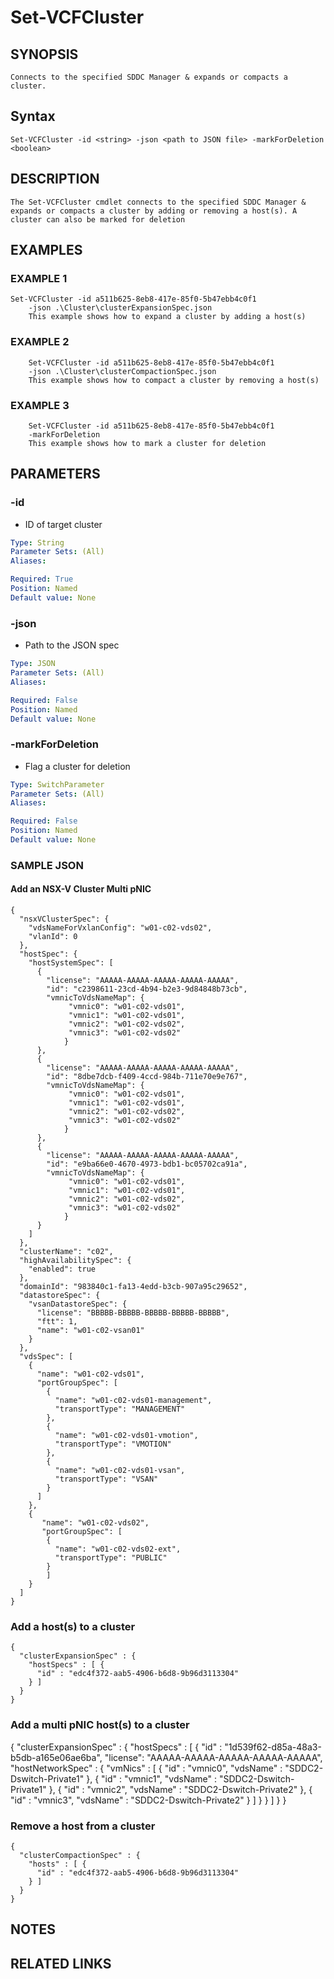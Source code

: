 # Set-VCFCluster

## SYNOPSIS
    Connects to the specified SDDC Manager & expands or compacts a cluster.

## Syntax
```
Set-VCFCluster -id <string> -json <path to JSON file> -markForDeletion <boolean>
```

## DESCRIPTION
	The Set-VCFCluster cmdlet connects to the specified SDDC Manager & expands or compacts a cluster by adding or removing a host(s). A cluster can also be marked for deletion


## EXAMPLES

### EXAMPLE 1
```
Set-VCFCluster -id a511b625-8eb8-417e-85f0-5b47ebb4c0f1 
	-json .\Cluster\clusterExpansionSpec.json
    This example shows how to expand a cluster by adding a host(s) 
```

### EXAMPLE 2
```
	Set-VCFCluster -id a511b625-8eb8-417e-85f0-5b47ebb4c0f1 
	-json .\Cluster\clusterCompactionSpec.json
    This example shows how to compact a cluster by removing a host(s)
```	
### EXAMPLE 3
```
	Set-VCFCluster -id a511b625-8eb8-417e-85f0-5b47ebb4c0f1 
	-markForDeletion
    This example shows how to mark a cluster for deletion
```

## PARAMETERS

### -id
- ID of target cluster

```yaml
Type: String
Parameter Sets: (All)
Aliases:

Required: True
Position: Named
Default value: None
```
### -json
- Path to the JSON spec

```yaml
Type: JSON
Parameter Sets: (All)
Aliases:

Required: False
Position: Named
Default value: None
```
### -markForDeletion
- Flag a cluster for deletion

```yaml
Type: SwitchParameter
Parameter Sets: (All)
Aliases:

Required: False
Position: Named
Default value: None
```

### SAMPLE JSON

#### Add an NSX-V Cluster Multi pNIC
```
{
  "nsxVClusterSpec": {
    "vdsNameForVxlanConfig": "w01-c02-vds02",
    "vlanId": 0
  },
  "hostSpec": {
    "hostSystemSpec": [
      {
        "license": "AAAAA-AAAAA-AAAAA-AAAAA-AAAAA",
        "id": "c2398611-23cd-4b94-b2e3-9d84848b73cb",
        "vmnicToVdsNameMap": {
             "vmnic0": "w01-c02-vds01",
             "vmnic1": "w01-c02-vds01",
             "vmnic2": "w01-c02-vds02",
             "vmnic3": "w01-c02-vds02"
            }
      },
      {
        "license": "AAAAA-AAAAA-AAAAA-AAAAA-AAAAA",
        "id": "8dbe7dcb-f409-4ccd-984b-711e70e9e767",
        "vmnicToVdsNameMap": {
             "vmnic0": "w01-c02-vds01",
             "vmnic1": "w01-c02-vds01",
             "vmnic2": "w01-c02-vds02",
             "vmnic3": "w01-c02-vds02"
            }
      },
      {
        "license": "AAAAA-AAAAA-AAAAA-AAAAA-AAAAA",
        "id": "e9ba66e0-4670-4973-bdb1-bc05702ca91a",
        "vmnicToVdsNameMap": {
             "vmnic0": "w01-c02-vds01",
             "vmnic1": "w01-c02-vds01",
             "vmnic2": "w01-c02-vds02",
             "vmnic3": "w01-c02-vds02"
            }
      }
    ]
  },
  "clusterName": "c02",
  "highAvailabilitySpec": {
    "enabled": true
  },
  "domainId": "983840c1-fa13-4edd-b3cb-907a95c29652",
  "datastoreSpec": {
    "vsanDatastoreSpec": {
      "license": "BBBBB-BBBBB-BBBBB-BBBBB-BBBBB",
      "ftt": 1,
      "name": "w01-c02-vsan01"
    }
  },
  "vdsSpec": [
    {
      "name": "w01-c02-vds01",
      "portGroupSpec": [
        {
          "name": "w01-c02-vds01-management",
          "transportType": "MANAGEMENT"
        },
        {
          "name": "w01-c02-vds01-vmotion",
          "transportType": "VMOTION"
        },
        {
          "name": "w01-c02-vds01-vsan",
          "transportType": "VSAN"
        } 
      ] 
    },
    {
       "name": "w01-c02-vds02",
       "portGroupSpec": [
        {
          "name": "w01-c02-vds02-ext",
          "transportType": "PUBLIC"
        }
        ]
    }
  ]
}

```

### Add a host(s) to a cluster
```
{
  "clusterExpansionSpec" : {
    "hostSpecs" : [ {
      "id" : "edc4f372-aab5-4906-b6d8-9b96d3113304"
    } ]
  }
}

```

### Add a multi pNIC host(s) to a cluster
{
  "clusterExpansionSpec" : {
    "hostSpecs" : [ {
      "id" : "1d539f62-d85a-48a3-b5db-a165e06ae6ba",
      "license": "AAAAA-AAAAA-AAAAA-AAAAA-AAAAA",
      "hostNetworkSpec" : {
        "vmNics" : [ {
          "id" : "vmnic0",
          "vdsName" : "SDDC2-Dswitch-Private1" 
        }, {
          "id" : "vmnic1",
          "vdsName" : "SDDC2-Dswitch-Private1" 
        }, {
          "id" : "vmnic2",
          "vdsName" : "SDDC2-Dswitch-Private2" 
        }, {
          "id" : "vmnic3",
          "vdsName" : "SDDC2-Dswitch-Private2" 
        } ] 
      } 
    } ] 
  }
}


### Remove a host from a cluster
```
{
  "clusterCompactionSpec" : {
    "hosts" : [ {
      "id" : "edc4f372-aab5-4906-b6d8-9b96d3113304"
    } ]
  }
}
```


## NOTES

## RELATED LINKS
